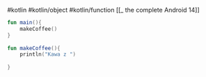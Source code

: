 #kotlin #kotlin/object #kotlin/function 
[[_ the complete Android 14]]

```kotlin
fun main(){  
	makeCoffee()  
}  
  
fun makeCoffee(){  
	println("Kawa z ")  
	
}
```




